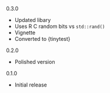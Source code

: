 0.3.0
* Updated libary
* Uses R C random bits vs `std::rand()`
* Vignette
* Converted to {tinytest}

0.2.0
* Polished version

0.1.0 
* Initial release
